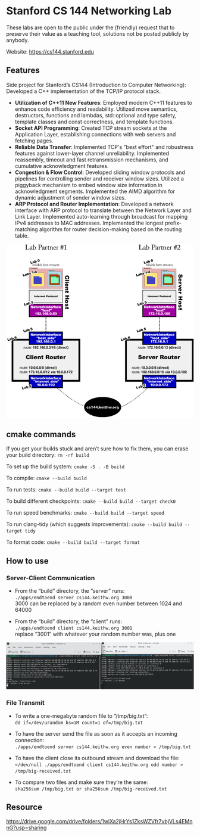 
Stanford CS 144 Networking Lab
==============================

These labs are open to the public under the (friendly) request that to
preserve their value as a teaching tool, solutions not be posted
publicly by anybody.

Website: https://cs144.stanford.edu

## Features
Side project for Stanford’s CS144 (Introduction to Computer Networking): Developed a C++ implementation of the TCP/IP protocol stack.
- **Utilization of C++11 New Features**: Employed modern C++11 features to enhance code efficiency and readability. Utilized move semantics, destructors, functions and lambdas, std::optional and type safety, template classes and const correctness, and template functions.
- **Socket API Programming**: Created TCP stream sockets at the Application Layer, establishing connections with web servers and fetching pages.
- **Reliable Data Transfer**: Implemented TCP's "best effort" and robustness features against lower-layer channel unreliability. Implemented reassembly, timeout and fast retransmission mechanisms, and cumulative acknowledgment features.
- **Congestion & Flow Control**: Developed sliding window protocols and pipelines for controlling sender and receiver window sizes. Utilized a piggyback mechanism to embed window size information in acknowledgment segments. Implemented the AIMD algorithm for dynamic adjustment of sender window sizes.
- **ARP Protocol and Router Implementation**: Developed a network interface with ARP protocol to translate between the Network Layer and Link Layer. Implemented auto-learning through broadcast for mapping IPv4 addresses to MAC addresses. Implemented the longest prefix-matching algorithm for router decision-making based on the routing table.


![avatar](./pics/architecture.png)





## cmake commands
If you get your builds stuck and aren’t sure how to fix them, you can erase your build
directory: `rm -rf build`

To set up the build system: `cmake -S . -B build`

To compile: `cmake --build build`

To run tests: `cmake --build build --target test`

To build different checkpoints: `cmake --build build --target check0`

To run speed benchmarks: `cmake --build build --target speed`

To run clang-tidy (which suggests improvements): `cmake --build build --target tidy`

To format code: `cmake --build build --target format`

## How to use
### Server-Client Communication
- From the “build” directory, the “server” runs:  
`./apps/endtoend server cs144.keithw.org 3000`  
3000 can be replaced by a random even number between 1024 and 64000


- From the “build” directory, the “client” runs:  
`./apps/endtoend client cs144.keithw.org 3001`  
replace “3001” with whatever your random number was, plus one

![avatar](./pics/CS.png)

### File Transmit
- To write a one-megabyte random file to “/tmp/big.txt”:  
`dd if=/dev/urandom bs=1M count=1 of=/tmp/big.txt`  


- To have the server send the file as soon as it accepts an incoming connection:  
`./apps/endtoend server cs144.keithw.org even number < /tmp/big.txt`


- To have the client close its outbound stream and download the file:  
`</dev/null ./apps/endtoend client cs144.keithw.org odd number > /tmp/big-received.txt`  


- To compare two files and make sure they’re the same:  
`sha256sum /tmp/big.txt or sha256sum /tmp/big-received.txt`


## Resource
https://drive.google.com/drive/folders/1wiXa2jHrYs1ZksWZVfr7vbjVLs4EMnnG?usp=sharing